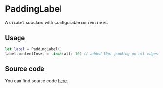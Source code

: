 #  PaddingLabel

A `UILabel` subclass with configurable `contentInset`.

## Usage

```swift
let label = PaddingLabel()
label.contentInset = .init(all: 10) // added 10pt padding on all edges
```

## Source code
You can find source code [here](/Sources/UI/UIKit/PaddingLabel/PaddingLabel.swift).
